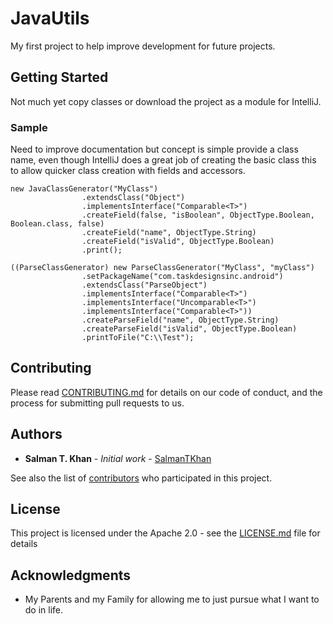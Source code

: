 # JavaUtils

My first project to help improve development for future projects.

## Getting Started

Not much yet copy classes or download the project as a module for IntelliJ.

### Sample

Need to improve documentation but concept is simple provide a class name, even though IntelliJ does a great job of creating the basic class this to allow quicker class creation with fields and accessors.

```
new JavaClassGenerator("MyClass")
                .extendsClass("Object")
                .implementsInterface("Comparable<T>")
                .createField(false, "isBoolean", ObjectType.Boolean, Boolean.class, false)
                .createField("name", ObjectType.String)
                .createField("isValid", ObjectType.Boolean)
                .print();
                
((ParseClassGenerator) new ParseClassGenerator("MyClass", "myClass")
                .setPackageName("com.taskdesignsinc.android")
                .extendsClass("ParseObject")
                .implementsInterface("Comparable<T>")
                .implementsInterface("Uncomparable<T>")
                .implementsInterface("Comparable<T>"))
                .createParseField("name", ObjectType.String)
                .createParseField("isValid", ObjectType.Boolean)
                .printToFile("C:\\Test");
```

## Contributing

Please read [CONTRIBUTING.md](https://github.com/SalmanTKhan/JavaUtils/blob/master/CONTRIBUTING.md) for details on our code of conduct, and the process for submitting pull requests to us.


## Authors

* **Salman T. Khan** - *Initial work* - [SalmanTKhan](https://github.com/SalmanTKhan)

See also the list of [contributors](https://github.com/SalmanTKhan/JavaUtils/contributors) who participated in this project.

## License

This project is licensed under the Apache 2.0 - see the [LICENSE.md](LICENSE) file for details

## Acknowledgments

* My Parents and my Family for allowing me to just pursue what I want to do in life.
